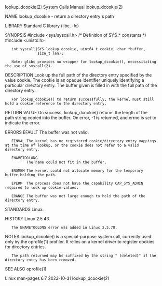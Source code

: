 lookup_dcookie(2)                                                                           System Calls Manual                                                                           lookup_dcookie(2)

NAME
       lookup_dcookie - return a directory entry's path

LIBRARY
       Standard C library (libc, -lc)

SYNOPSIS
       #include <sys/syscall.h>      /* Definition of SYS_* constants */
       #include <unistd.h>

       int syscall(SYS_lookup_dcookie, uint64_t cookie, char *buffer,
                   size_t len);

       Note: glibc provides no wrapper for lookup_dcookie(), necessitating the use of syscall(2).

DESCRIPTION
       Look  up  the  full path of the directory entry specified by the value cookie.  The cookie is an opaque identifier uniquely identifying a particular directory entry.  The buffer given is filled in
       with the full path of the directory entry.

       For lookup_dcookie() to return successfully, the kernel must still hold a cookie reference to the directory entry.

RETURN VALUE
       On success, lookup_dcookie() returns the length of the path string copied into the buffer.  On error, -1 is returned, and errno is set to indicate the error.

ERRORS
       EFAULT The buffer was not valid.

       EINVAL The kernel has no registered cookie/directory entry mappings at the time of lookup, or the cookie does not refer to a valid directory entry.

       ENAMETOOLONG
              The name could not fit in the buffer.

       ENOMEM The kernel could not allocate memory for the temporary buffer holding the path.

       EPERM  The process does not have the capability CAP_SYS_ADMIN required to look up cookie values.

       ERANGE The buffer was not large enough to hold the path of the directory entry.

STANDARDS
       Linux.

HISTORY
       Linux 2.5.43.

       The ENAMETOOLONG error was added in Linux 2.5.70.

NOTES
       lookup_dcookie() is a special-purpose system call, currently used only by the oprofile(1) profiler.  It relies on a kernel driver to register cookies for directory entries.

       The path returned may be suffixed by the string " (deleted)" if the directory entry has been removed.

SEE ALSO
       oprofile(1)

Linux man-pages 6.7                                                                              2023-10-31                                                                               lookup_dcookie(2)
